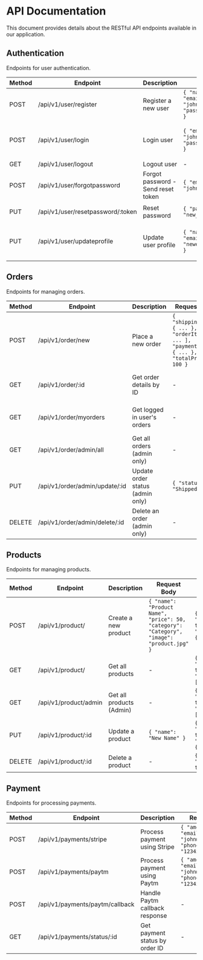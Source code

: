 # API Documentation

This document provides details about the RESTful API endpoints available in our application.

## Authentication

Endpoints for user authentication.

| Method | Endpoint          | Description                | Request Body                           | Response                              | Example                                  |
|--------|-------------------|----------------------------|----------------------------------------|---------------------------------------|------------------------------------------|
| POST   | /api/v1/user/register   | Register a new user         | `{ "name": "John", "email": "john@example.com", "password": "password" }` | `{ "success": true, "user": { "id": "1", "name": "John", "email": "john@example.com" } }` | [Link](#) |
| POST   | /api/v1/user/login   | Login user                 | `{ "email": "john@example.com", "password": "password" }`                  | `{ "success": true, "token": "JWT_TOKEN", "user": { "id": "1", "name": "John", "email": "john@example.com" } }` | [Link](#) |
| GET    | /api/v1/user/logout  | Logout user                | -                                      | `{ "success": true }`                 | [Link](#) |
| POST   | /api/v1/user/forgotpassword | Forgot password - Send reset token | `{ "email": "john@example.com" }`   | `{ "success": true, "message": "Password reset email sent" }` | [Link](#) |
| PUT    | /api/v1/user/resetpassword/:token | Reset password         | `{ "password": "new_password" }`    | `{ "success": true, "message": "Password reset successful" }` | [Link](#) |
| PUT    | /api/v1/user/updateprofile | Update user profile      | `{ "name": "New Name", "email": "newemail@example.com" }` | `{ "success": true, "user": { "id": "1", "name": "New Name", "email": "newemail@example.com" } }` | [Link](#) |

## Orders

Endpoints for managing orders.

| Method | Endpoint          | Description                | Request Body                           | Response                              | Example                                  |
|--------|-------------------|----------------------------|----------------------------------------|---------------------------------------|------------------------------------------|
| POST   | /api/v1/order/new   | Place a new order          | `{ "shippingInfo": { ... }, "orderItems": [ ... ], "paymentInfo": { ... }, "totalPrice": 100 }` | `{ "success": true, "order": { ... } }` | [Link](#) |
| GET    | /api/v1/order/:id   | Get order details by ID    | -                                      | `{ "success": true, "order": { ... } }` | [Link](#) |
| GET    | /api/v1/order/myorders | Get logged in user's orders | -                                   | `{ "success": true, "orders": [ ... ] }` | [Link](#) |
| GET    | /api/v1/order/admin/all | Get all orders (admin only) | -                                 | `{ "success": true, "orders": [ ... ] }` | [Link](#) |
| PUT    | /api/v1/order/admin/update/:id | Update order status (admin only) | `{ "status": "Shipped" }`      | `{ "success": true }`                 | [Link](#) |
| DELETE | /api/v1/order/admin/delete/:id | Delete an order (admin only) | -                              | `{ "success": true }`                 | [Link](#) |

## Products

Endpoints for managing products.

| Method | Endpoint          | Description                | Request Body                           | Response                              | Example                                  |
|--------|-------------------|----------------------------|----------------------------------------|---------------------------------------|------------------------------------------|
| POST   | /api/v1/product/    | Create a new product       | `{ "name": "Product Name", "price": 50, "category": "Category", "image": "product.jpg" }` | `{ "success": true, "product": { ... } }` | [Link](#) |
| GET    | /api/v1/product/    | Get all products           | -                                      | `{ "success": true, "products": [ ... ] }` | [Link](#) |
| GET    | /api/v1/product/admin | Get all products (Admin)  | -                                      | `{ "success": true, "products": [ ... ] }` | [Link](#) |
| PUT    | /api/v1/product/:id | Update a product           | `{ "name": "New Name" }`              | `{ "success": true, "product": { ... } }` | [Link](#) |
| DELETE | /api/v1/product/:id | Delete a product           | -                                      | `{ "success": true }`                 | [Link](#) |
## Payment

Endpoints for processing payments.

| Method | Endpoint            | Description                   | Request Body                           | Response                              | Example                                  |
|--------|---------------------|-------------------------------|----------------------------------------|---------------------------------------|------------------------------------------|
| POST   | /api/v1/payments/stripe | Process payment using Stripe | `{ "amount": 100, "email": "john@example.com", "phoneNo": "1234567890" }` | `{ "success": true, "client_secret": "CLIENT_SECRET_TOKEN" }` | [Link](#) |
| POST   | /api/v1/payments/paytm  | Process payment using Paytm  | `{ "amount": 100, "email": "john@example.com", "phoneNo": "1234567890" }` | `{ "success": true, "paytmParams": { ... } }` | [Link](#) |
| POST   | /api/v1/payments/paytm/callback | Handle Paytm callback response | -                                | Redirect to order details page       | [Link](#) |
| GET    | /api/v1/payments/status/:id | Get payment status by order ID | -                                | `{ "success": true, "txn": { ... } }` | [Link](#) |
